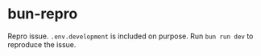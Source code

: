 # bun-repro

Repro issue. `.env.development` is included on purpose.
Run `bun run dev` to reproduce the issue.